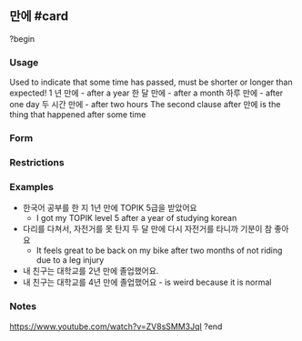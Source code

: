 ## 만에 #card
?begin
### Usage
Used to indicate that some time has passed, must be shorter or longer than expected!
1 년 만에 - after a year
한 달 만에 - after a month
하루 만에 - after one day
두 시간 만에 - after two hours
The second clause after 만에 is the thing that happened after some time
### Form
### Restrictions
### Examples
* 한국어 공부를 한 지 1년 만에 TOPIK 5급을 받았어요
	* I got my TOPIK level 5 after a year of studying korean
* 다리를 다쳐서, 자전거를 못 탄지 두 달 만에 다시 자전거를 타니까 기분이 참 좋아요
	* It feels great to be back on my bike after two months of not riding due to a leg injury
* 내 친구는 대학교를 2년 만에 졸업했어요.
* 내 친구는 대학교를 4년 만에 졸업했어요 - is weird because it is normal
### Notes
https://www.youtube.com/watch?v=ZV8sSMM3JqI
?end
